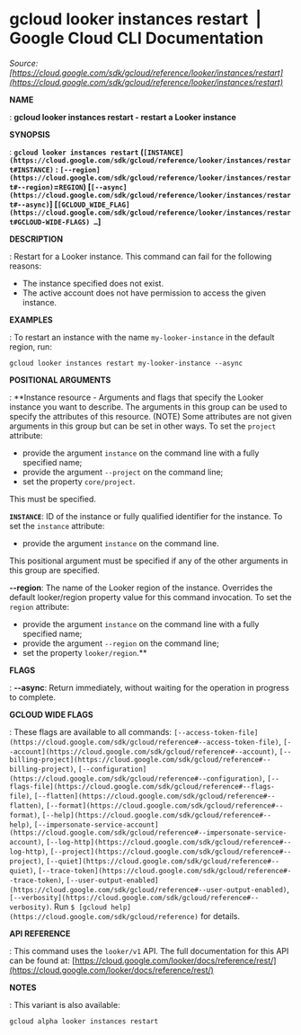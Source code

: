# gcloud looker instances restart  |  Google Cloud CLI Documentation

*Source: [https://cloud.google.com/sdk/gcloud/reference/looker/instances/restart](https://cloud.google.com/sdk/gcloud/reference/looker/instances/restart)*

**NAME**

: **gcloud looker instances restart - restart a Looker instance**

**SYNOPSIS**

: **`gcloud looker instances restart` (`[INSTANCE](https://cloud.google.com/sdk/gcloud/reference/looker/instances/restart#INSTANCE)` : `[--region](https://cloud.google.com/sdk/gcloud/reference/looker/instances/restart#--region)`=`REGION`) [`[--async](https://cloud.google.com/sdk/gcloud/reference/looker/instances/restart#--async)`] [`[GCLOUD_WIDE_FLAG](https://cloud.google.com/sdk/gcloud/reference/looker/instances/restart#GCLOUD-WIDE-FLAGS) …`]**

**DESCRIPTION**

: Restart for a Looker instance.
This command can fail for the following reasons:

- The instance specified does not exist.
- The active account does not have permission to access the given instance.

**EXAMPLES**

: To restart an instance with the name `my-looker-instance` in the
default region, run:

```
gcloud looker instances restart my-looker-instance --async
```

**POSITIONAL ARGUMENTS**

: **Instance resource - Arguments and flags that specify the Looker instance you
want to describe. The arguments in this group can be used to specify the
attributes of this resource. (NOTE) Some attributes are not given arguments in
this group but can be set in other ways.
To set the `project` attribute:

- provide the argument `instance` on the command line with a fully
specified name;
- provide the argument `--project` on the command line;
- set the property `core/project`.

This must be specified.

**`INSTANCE`**:
ID of the instance or fully qualified identifier for the instance.
To set the `instance` attribute:

- provide the argument `instance` on the command line.

This positional argument must be specified if any of the other arguments in this
group are specified.

**--region**:
The name of the Looker region of the instance. Overrides the default
looker/region property value for this command invocation.
To set the `region` attribute:

- provide the argument `instance` on the command line with a fully
specified name;
- provide the argument `--region` on the command line;
- set the property `looker/region`.**

**FLAGS**

: **--async**:
Return immediately, without waiting for the operation in progress to complete.

**GCLOUD WIDE FLAGS**

: These flags are available to all commands: `[--access-token-file](https://cloud.google.com/sdk/gcloud/reference#--access-token-file)`,
`[--account](https://cloud.google.com/sdk/gcloud/reference#--account)`, `[--billing-project](https://cloud.google.com/sdk/gcloud/reference#--billing-project)`,
`[--configuration](https://cloud.google.com/sdk/gcloud/reference#--configuration)`,
`[--flags-file](https://cloud.google.com/sdk/gcloud/reference#--flags-file)`,
`[--flatten](https://cloud.google.com/sdk/gcloud/reference#--flatten)`, `[--format](https://cloud.google.com/sdk/gcloud/reference#--format)`, `[--help](https://cloud.google.com/sdk/gcloud/reference#--help)`, `[--impersonate-service-account](https://cloud.google.com/sdk/gcloud/reference#--impersonate-service-account)`,
`[--log-http](https://cloud.google.com/sdk/gcloud/reference#--log-http)`,
`[--project](https://cloud.google.com/sdk/gcloud/reference#--project)`, `[--quiet](https://cloud.google.com/sdk/gcloud/reference#--quiet)`, `[--trace-token](https://cloud.google.com/sdk/gcloud/reference#--trace-token)`, `[--user-output-enabled](https://cloud.google.com/sdk/gcloud/reference#--user-output-enabled)`,
`[--verbosity](https://cloud.google.com/sdk/gcloud/reference#--verbosity)`.
Run `$ [gcloud help](https://cloud.google.com/sdk/gcloud/reference)` for details.

**API REFERENCE**

: This command uses the `looker/v1` API. The full documentation for
this API can be found at: [https://cloud.google.com/looker/docs/reference/rest/](https://cloud.google.com/looker/docs/reference/rest/)

**NOTES**

: This variant is also available:

```
gcloud alpha looker instances restart
```